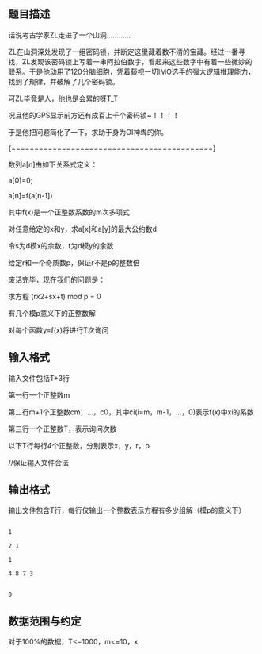 ## 题目描述

<div>
 话说考古学家ZL走进了一个山洞…………
</div>
<div>
 ZL在山洞深处发现了一组密码锁，并断定这里藏着数不清的宝藏。经过一番寻找，ZL发现该密码锁上写着一串阿拉伯数字，看起来这些数字中有着一些微妙的联系。于是他动用了120分脑细胞，凭着藐视一切IMO选手的强大逻辑推理能力，找到了规律，并破解了几个密码锁。
</div>
<div>
 可ZL毕竟是人，他也是会累的呀T_T
</div>
<div>
 况且他的GPS显示前方还有成百上千个密码锁~！！！！
</div>
<div>
 于是他把问题简化了一下，求助于身为OI神犇的你。
</div>
<div>
 {============================================}
</div>
<div>
 数列a[n]由如下关系式定义：
</div>
<div>
 a[0]=0;
</div>
<div>
 a[n]=f(a[n-1])
</div>
<div>
 其中f(x)是一个正整数系数的m次多项式
</div>
<div>
 对任意给定的x和y，求a[x]和a[y]的最大公约数d
</div>
<div>
 令s为d模x的余数，t为d模y的余数
</div>
<div>
 给定r和一个奇质数p，保证r不是p的整数倍
</div>
<div>
 废话完毕，现在我们的问题是：
</div>
<div>
 求方程 (rx2+sx+t) mod p = 0
</div>
<div>
 有几个模p意义下的正整数解
</div>
<div>
 对每个函数y=f(x)将进行T次询问
</div>
<p></p>

## 输入格式

<div>
 输入文件包括T+3行
</div>
<div>
 第一行一个正整数m
</div>
<div>
 第二行m+1个正整数cm，…，c0，其中ci(i=m，m-1，…，0)表示f(x)中xi的系数
</div>
<div>
 第三行一个正整数T，表示询问次数
</div>
<div>
 以下T行每行4个正整数，分别表示x，y，r，p
</div>
<div>
 //保证输入文件合法
</div>
<p></p>

## 输出格式

<div>
 <div>
  输出文件包含T行，每行仅输出一个整数表示方程有多少组解（模p的意义下）
 </div>
</div>
<div>
 <p></p>
</div>

```input1
1
2 1
1
4 8 7 3
```
```output1
0
```
## 数据范围与约定

<p><a id="fck_paste_padding">﻿</a>对于100%的数据，T<=1000，m<=10，x<y，x<=10^5，y<=10^8，p<=10^8。</p>
<br>
<div></div>
<br>
<p></p>

